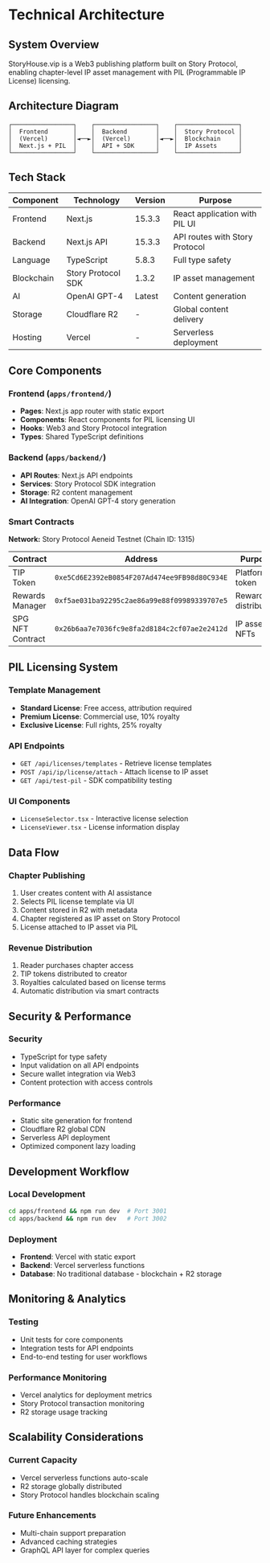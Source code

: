 # Technical Architecture

## System Overview

StoryHouse.vip is a Web3 publishing platform built on Story Protocol, enabling chapter-level IP asset management with PIL (Programmable IP License) licensing.

## Architecture Diagram

```
┌─────────────────┐    ┌─────────────────┐    ┌─────────────────┐
│  Frontend       │    │  Backend        │    │  Story Protocol │
│  (Vercel)       │◄──►│  (Vercel)       │◄──►│  Blockchain     │
│  Next.js + PIL  │    │  API + SDK      │    │  IP Assets      │
└─────────────────┘    └─────────────────┘    └─────────────────┘
```

## Tech Stack

| Component | Technology | Version | Purpose |
|-----------|------------|---------|---------|
| Frontend | Next.js | 15.3.3 | React application with PIL UI |
| Backend | Next.js API | 15.3.3 | API routes with Story Protocol |
| Language | TypeScript | 5.8.3 | Full type safety |
| Blockchain | Story Protocol SDK | 1.3.2 | IP asset management |
| AI | OpenAI GPT-4 | Latest | Content generation |
| Storage | Cloudflare R2 | - | Global content delivery |
| Hosting | Vercel | - | Serverless deployment |

## Core Components

### Frontend (`apps/frontend/`)
- **Pages**: Next.js app router with static export
- **Components**: React components for PIL licensing UI
- **Hooks**: Web3 and Story Protocol integration
- **Types**: Shared TypeScript definitions

### Backend (`apps/backend/`)
- **API Routes**: Next.js API endpoints
- **Services**: Story Protocol SDK integration
- **Storage**: R2 content management
- **AI Integration**: OpenAI GPT-4 story generation

### Smart Contracts
**Network:** Story Protocol Aeneid Testnet (Chain ID: 1315)

| Contract | Address | Purpose |
|----------|---------|---------|
| TIP Token | `0xe5Cd6E2392eB0854F207Ad474ee9FB98d80C934E` | Platform token |
| Rewards Manager | `0xf5ae031ba92295c2ae86a99e88f09989339707e5` | Reward distribution |
| SPG NFT Contract | `0x26b6aa7e7036fc9e8fa2d8184c2cf07ae2e2412d` | IP asset NFTs |

## PIL Licensing System

### Template Management
- **Standard License**: Free access, attribution required
- **Premium License**: Commercial use, 10% royalty
- **Exclusive License**: Full rights, 25% royalty

### API Endpoints
- `GET /api/licenses/templates` - Retrieve license templates
- `POST /api/ip/license/attach` - Attach license to IP asset
- `GET /api/test-pil` - SDK compatibility testing

### UI Components
- `LicenseSelector.tsx` - Interactive license selection
- `LicenseViewer.tsx` - License information display

## Data Flow

### Chapter Publishing
1. User creates content with AI assistance
2. Selects PIL license template via UI
3. Content stored in R2 with metadata
4. Chapter registered as IP asset on Story Protocol
5. License attached to IP asset via PIL

### Revenue Distribution
1. Reader purchases chapter access
2. TIP tokens distributed to creator
3. Royalties calculated based on license terms
4. Automatic distribution via smart contracts

## Security & Performance

### Security
- TypeScript for type safety
- Input validation on all API endpoints
- Secure wallet integration via Web3
- Content protection with access controls

### Performance
- Static site generation for frontend
- Cloudflare R2 global CDN
- Serverless API deployment
- Optimized component lazy loading

## Development Workflow

### Local Development
```bash
cd apps/frontend && npm run dev  # Port 3001
cd apps/backend && npm run dev   # Port 3002
```

### Deployment
- **Frontend**: Vercel with static export
- **Backend**: Vercel serverless functions
- **Database**: No traditional database - blockchain + R2 storage

## Monitoring & Analytics

### Testing
- Unit tests for core components
- Integration tests for API endpoints
- End-to-end testing for user workflows

### Performance Monitoring
- Vercel analytics for deployment metrics
- Story Protocol transaction monitoring
- R2 storage usage tracking

## Scalability Considerations

### Current Capacity
- Vercel serverless functions auto-scale
- R2 storage globally distributed
- Story Protocol handles blockchain scaling

### Future Enhancements
- Multi-chain support preparation
- Advanced caching strategies
- GraphQL API layer for complex queries